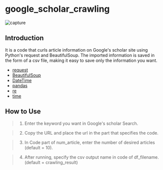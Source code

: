 # google_scholar_crawling


![capture](https://user-images.githubusercontent.com/66405055/101364373-d5c42580-38e5-11eb-97f9-2b59e3a0ddcb.PNG)

## Introduction

It is a code that curls article information on Google's scholar site using Python's request and BeautifulSoup.
The imported information is saved in the form of a csv file, making it easy to save only the information you want.


* [request](https://pypi.org/project/requests/)
* [BeautifulSoup](https://pypi.org/project/beautifulsoup4/)
* [DateTime](https://pypi.org/project/DateTime/)
* [pandas](https://pypi.org/project/pandas/)
* [re](https://pypi.org/project/re2/)
* [time](https://pypi.org/project/times/)


## How to Use

> 1. Enter the keyword you want in Google's scholar Search.

> 2. Copy the URL and place the url in the part that specifies the code.

> 3. In Code part of num_article, enter the number of desired articles (default = 10).

> 4. After running, specify the csv output name in code of df_filename. (default = crawling_result)
